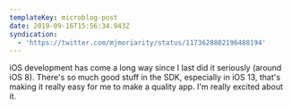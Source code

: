 ```yaml
---
templateKey: microblog-post
date: 2019-09-16T15:56:34.943Z
syndication:
  - 'https://twitter.com/mjmoriarity/status/1173628802196488194'
---
```


iOS development has come a long way since I last did it seriously (around iOS 8). There's so much good stuff in the SDK, especially in iOS 13, that's making it really easy for me to make a quality app. I'm really excited about it.
